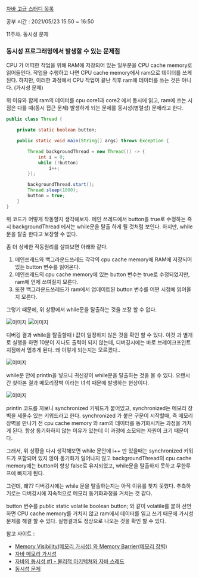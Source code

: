 [자바 고급 스터디 목록](https://ckdgus.tistory.com/80)

공부 시간 : 2021/05/23 15:50 ~ 16:50

11주차. 동시성 문제

### 동시성 프로그래밍에서 발생할 수 있는 문제점

CPU 가 어떠한 작업을 위해 RAM에 저장되어 있는 일부분을 CPU cache memory로 읽어들인다. 작업을 수행하고 나면 CPU cache memory에서 ram으로 데이터를 쓰게된다. 하지만, 이러한
과정에서 CPU 작업이 끝난 직후 ram에 데이터를 쓰는 것은 아니다. (가시성 문제)

위 이유와 함께 ram의 데이터를 cpu core1과 core2 에서 동시에 읽고, ram에 쓰는 시점은 다를 때(동시 접근 문제) 발생하게 되는 문제를 동시성(병렬성) 문제라고 한다.

```java
public class Thread {

    private static boolean button;

    public static void main(String[] args) throws Exception {

        Thread backgroundThread = new Thread(() -> {
            int i = 0;
            while (!button)
                i++;
        });

        backgroundThread.start();
        Thread.sleep(1000);
        button = true;
    }
}
```

위 코드가 어떻게 작동할지 생각해보자. 메인 쓰레드에서 button을 true로 수정하는 즉시 backgroundThread 에서는 while문을 탈출 하게 될 것처럼 보인다. 하지만, while문을 탈출 한다고
보장할 수 없다.

좀 더 상세한 작동원리를 살펴보면 아래와 같다.

1. 메인쓰레드와 백그라운드쓰레드 각각의 cpu cache memory에 RAM에 저장되어 있는 button 변수를 읽어온다.
2. 메인쓰레드의 cpu cache memory에 있는 button 변수는 true로 수정되었지만, ram에 언제 쓰여질지 모른다.
3. 또한 백그라운드쓰레드가 ram에서 업데이트된 button 변수를 어떤 시점에 읽어올지 모른다.

그렇기 때문에, 위 상황에서 while문을 탈출하는 것을 보장 할 수 없다.

![이미지](https://github.com/ckdgus08/study/blob/master/image/thread_가시성문제1.png?raw=true)
![이미지](https://github.com/ckdgus08/study/blob/master/image/thread_가시성문제2.png?raw=true)

디버깅 결과 while을 탈출할때 i 값이 일정하지 않은 것을 확인 할 수 있다. 이것 과 별개로 실행을 하면 10분이 지나도 출력이 되지 않는데, 디버깅시에는 바로 브레이크포인트 지점에서 멈추게 된다. 왜 이렇게
되는지는 모르겠다..

![이미지](https://github.com/ckdgus08/study/blob/master/image/thread_가시성문제3.png?raw=true)

while문 안에 println을 넣으니 귀신같이 while문을 탈출하는 것을 볼 수 있다. 오랜시간 찾아본 결과 메모리장벽 이라는 녀석 때문에 발생하는 현상이다.

![이미지](https://github.com/ckdgus08/study/blob/master/image/thread_가시성문제4.png?raw=true)

println 코드를 까보니 synchronized 키워드가 붙어있고, synchronized는 메모리 장벽을 세울수 있는 키워드라고 한다. synchronized 가 붙은 구문이 시작할때, 즉 메모리장벽을 만나기
전 cpu cache memory 와 ram의 데이터를 동기화시키는 과정을 거치게 된다. 항상 동기화하지 않는 이유가 있는데 이 과정에 소모되는 자원이 크기 때문이다.

그래서, 위 상황을 다시 생각해보면 while 문안에 i++ 만 있을때는 synchronized 키워드가 포함되어 있지 않아 동기화가 일어나지 않고 backgroundThread의 cpu cache memory에는
button이 항상 false로 유지되었고, while문을 탈출하지 못하고 무한루프에 빠지게 된다.

그런데, 왜?? 디버깅시에는 while 문을 탈출하는지는 아직 이유를 찾지 못했다. 추측하기로는 디버깅시에 지속적으로 메모리 동기화과정을 거치는 것 같다.

button 변수를 public static volatile boolean button; 와 같이 volatile를 붙혀 선언하면 CPU cache memory를 거치지 않고 ram에서 데이터를 읽고 쓰기 때문에
가시성 문제를 해결 할 수 있다. 실행결과도 정상으로 나오는 것을 확인 할 수 있다.

참고 사이트 :

* [Memory Visibility(메모리 가시성) 와 Memory Barrier(메모리 장벽)](https://m.blog.naver.com/PostView.naver?isHttpsRedirect=true&blogId=jjoommnn&logNo=130037479493)
* [자바 메모리 가시성](https://dingue.tistory.com/8)
* [자바의 동시성 #1 - 물리적 아키텍쳐와 자바 스레드](https://badcandy.github.io/2019/01/14/concurrency-02/)
* [동시성 문제](https://badcandy.github.io/2019/01/14/concurrency-01/)


